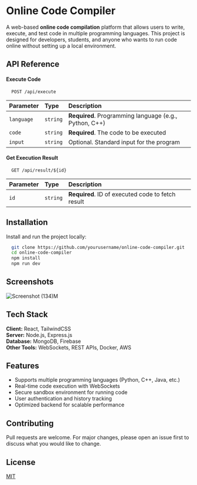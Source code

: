 # Online Code Compiler

A web-based **online code compilation** platform that allows users to write, execute, and test code in multiple programming languages. This project is designed for developers, students, and anyone who wants to run code online without setting up a local environment.

## API Reference

#### Execute Code

```http
  POST /api/execute
```

| Parameter    | Type     | Description                               |
| :---------- | :------ | :---------------------------------------- |
| `language`  | `string` | **Required**. Programming language (e.g., Python, C++) |
| `code`      | `string` | **Required**. The code to be executed    |
| `input`     | `string` | Optional. Standard input for the program |

#### Get Execution Result

```http
  GET /api/result/${id}
```

| Parameter | Type     | Description                         |
| :-------- | :------- | :---------------------------------- |
| `id`      | `string` | **Required**. ID of executed code to fetch result |

## Installation

Install and run the project locally:

```bash
  git clone https://github.com/yourusername/online-code-compiler.git
  cd online-code-compiler
  npm install
  npm run dev
```
    
## Screenshots

![Screenshot (134)](https://github.com/user-attachments/assets/63bde887-31e9-415e-a00a-8df8d9b61928)M

## Tech Stack

**Client:** React, TailwindCSS  
**Server:** Node.js, Express.js  
**Database:** MongoDB, Firebase  
**Other Tools:** WebSockets, REST APIs, Docker, AWS

## Features
- Supports multiple programming languages (Python, C++, Java, etc.)
- Real-time code execution with WebSockets
- Secure sandbox environment for running code
- User authentication and history tracking
- Optimized backend for scalable performance

## Contributing
Pull requests are welcome. For major changes, please open an issue first to discuss what you would like to change.

## License
[MIT](https://choosealicense.com/licenses/mit/)
